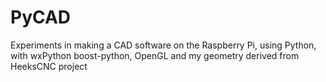 # PyCAD
Experiments in making a CAD software on the Raspberry Pi, using Python, with wxPython boost-python, OpenGL and my geometry derived from HeeksCNC project
